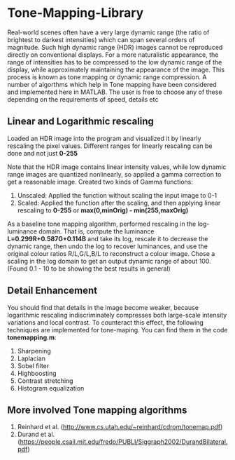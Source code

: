# Tone-Mapping-Library

Real-world scenes often have a very large dynamic range (the ratio of brightest to darkest intensities) which can span several orders of magnitude. Such high dynamic range (HDR) images cannot be reproduced directly on conventional displays. For a more naturalistic appearance, the range of intensities has to be compressed to the low dynamic range of the display, while approximately maintaining the appearance of the image. This process is known as tone mapping or dynamic range compression. A number of algorthms which help in Tone mapping have been considered and implemented here in MATLAB. The user is free to choose any of these depending on the requirements of speed, details etc

## Linear and Logarithmic rescaling

Loaded an HDR image into the program and visualized it by linearly rescaling the pixel values. Different ranges for linearly rescaling can be done and not just **0-255**

Note that the HDR image contains linear intensity values, while low dynamic range images are quantized nonlinearly, so applied a gamma correction to get a reasonable image. Created two kinds of Gamma functions: 

  1. Unscaled: Applied the function without scaling the input image to 0-1
  2. Scaled: Applied the function after the scaling, and then applying linear rescaling to **0-255** or **max(0,minOrig) - min(255,maxOrig)**

As a baseline tone mapping algorithm, performed rescaling in the log-luminance domain. That is, compute the luminance **L=0.299R+0.587G+0.114B** and take its log, rescale it to decrease the dynamic range, then undo the log to recover luminances, and use the original colour ratios R/L,G/L,B/L to reconstruct a colour image. Chose a scaling in the log domain to get an output dynamic range of about 100. (Found 0.1 - 10 to be showing the best results in general)

## Detail Enhancement

You should find that details in the image become weaker, because logarithmic rescaling indiscriminately compresses both large-scale intensity variations and local contrast. To counteract this effect, the following techniques are implemented for tone-maping. You can find them in the code **tonemapping.m**:

  1. Sharpening
  2. Laplacian 
  3. Sobel filter
  4. Highboosting
  5. Contrast stretching
  6. Histogram equalization
  
## More involved Tone mapping algorithms

1. Reinhard et al. (http://www.cs.utah.edu/~reinhard/cdrom/tonemap.pdf)
2. Durand et al. (https://people.csail.mit.edu/fredo/PUBLI/Siggraph2002/DurandBilateral.pdf)
